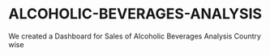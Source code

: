 # ALCOHOLIC-BEVERAGES-ANALYSIS
We created a Dashboard for Sales of Alcoholic Beverages Analysis Country wise 



